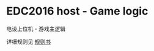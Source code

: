 # EDC2016 host - Game logic

电设上位机 - 游戏主逻辑

详细规则见 [规则书](https://github.com/DAASTA/EDC2016_logic/blob/master/%E8%A7%84%E5%88%99%E8%AE%BE%E5%AE%9A.md#规则概述)

